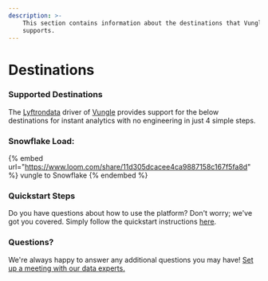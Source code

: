 ```yaml
---
description: >-
    This section contains information about the destinations that Vungle
    supports.
---
```


# Destinations

### Supported Destinations

The [Lyftrondata](https://www.lyftrondata.com/) driver of [Vungle](https://www.lyftrondata.com/integration/vungle/) provides support for the below destinations for instant analytics with no engineering in just 4 simple steps.

### Snowflake Load:

{% embed url="https://www.loom.com/share/11d305dcacee4ca9887158c167f5fa8d" %}
vungle to Snowflake
{% endembed %}

### Quickstart Steps

Do you have questions about how to use the platform? Don't worry; we've got you covered. Simply follow the quickstart instructions [here](../../../quickstart-steps.md).

### Questions? <a href="#questions" id="questions"></a>

We're always happy to answer any additional questions you may have! [Set up a meeting with our data experts.](https://www.lyftrondata.com/book-a-meeting/)
